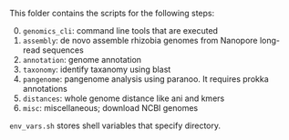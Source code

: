 This folder contains the scripts for the following steps:

0. `genomics_cli`: command line tools that are executed
1. `assembly`: de novo assemble rhizobia genomes from Nanopore long-read sequences
2. `annotation`: genome annotation
3. `taxonomy`: identify taxanomy using blast
4. `pangenome`: pangenome analysis using paranoo. It requires prokka annotations
5. `distances`: whole genome distance like ani and kmers
6. `misc`: miscellaneous; download NCBI genomes

`env_vars.sh` stores shell variables that specify directory.
